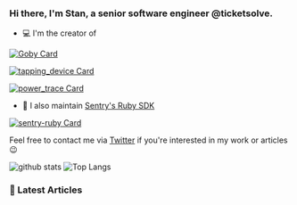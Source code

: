### Hi there, I'm Stan, a senior software engineer @ticketsolve.

- 💻 I'm the creator of

[![Goby Card](https://github-readme-stats.vercel.app/api/pin/?username=goby-lang&repo=goby&theme=vue)](https://github.com/goby-lang/goby)

[![tapping_device Card](https://github-readme-stats.vercel.app/api/pin/?username=st0012&repo=tapping_device&theme=vue)](https://github.com/st0012/tapping_device)

[![power_trace Card](https://github-readme-stats.vercel.app/api/pin/?username=st0012&repo=power_trace&theme=vue)](https://github.com/st0012/power_trace)


- 🔨 I also maintain [Sentry's Ruby SDK](https://github.com/getsentry/sentry-ruby)

[![sentry-ruby Card](https://github-readme-stats.vercel.app/api/pin/?username=getsentry&repo=sentry-ruby&theme=buefy)](https://github.com/getsentry/sentry-ruby)

Feel free to contact me via [Twitter](https://twitter.com/_st0012) if you're interested in my work or articles 😉

![github stats](https://github-readme-stats.vercel.app/api?username=st0012&show_icons=true&hide_title=true&theme=nord)
![Top Langs](https://github-readme-stats.vercel.app/api/top-langs/?username=st0012&layout=compact&theme=nord)

### 📝 Latest Articles

<!-- BLOG-POST-LIST:START -->
<!-- BLOG-POST-LIST:END -->
